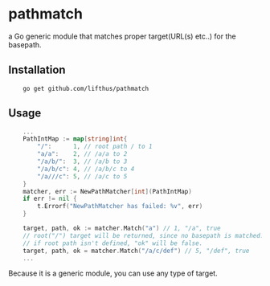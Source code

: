 # pathmatch

a Go generic module that matches proper target(URL(s) etc..) for the basepath.

## Installation

```
    go get github.com/lifthus/pathmatch
```

## Usage

```go
    ...
    PathIntMap := map[string]int{
		"/":      1, // root path / to 1
		"a/a":    2, // /a/a to 2
		"/a/b/":  3, // /a/b to 3
		"/a/b/c": 4, // /a/b/c to 4
		"/a///c": 5, // /a/c to 5
	}
	matcher, err := NewPathMatcher[int](PathIntMap)
	if err != nil {
		t.Errorf("NewPathMatcher has failed: %v", err)
	}

	target, path, ok := matcher.Match("a") // 1, "/a", true
    // root("/") target will be returned, since no basepath is matched.
    // if root path isn't defined, "ok" will be false.
    target, path, ok = matcher.Match("/a/c/def") // 5, "/def", true
    ...
```

Because it is a generic module, you can use any type of target.
